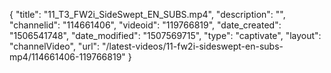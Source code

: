 {
    "title": "11_T3_FW2i_SideSwept_EN_SUBS.mp4",
    "description": "",
    "channelid": "114661406",
    "videoid": "119766819",
    "date_created": "1506541748",
    "date_modified": "1507569715",
    "type": "captivate",
    "layout": "channelVideo",
    "url": "\/latest-videos\/11-fw2i-sideswept-en-subs-mp4\/114661406-119766819"
}